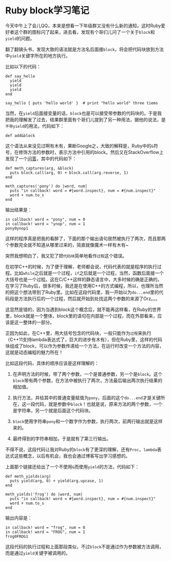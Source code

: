 # Ruby block学习笔记  

今天中午上了会儿QQ，本来是想看一下年级群又没有什么新的通知，这时Ruby爱好者这个群的图标闪了起来，进去看，发现有个哥们儿问了一个关于```block```和```yield```的问题。  

翻了翻镐头书，发现大致的语法就是方法名后面接```block```，将会把代码块放到方法中```yield```关键字所在的地方执行。  

比如以下的代码：  

    def say_hello
      yield
      yield
      yield
    end
    
    say_hello { puts 'hello world' }  # print "hello world" three tiems  
	
当然，在```yield```后面接变量的话，```block```也是可以接受带参数的代码块的。于是我把我的理解发了过去，结果群里面有个哥们儿提到了另一种用法，据他的说法，是```不带yield```的用法，代码如下：  

    def add&block
	
这个语法从来没见过啊有木有，果断Google之，大致的解释是，Ruby中的```&```符号，在修饰方法的参数时，表示方法中引用的block。然后又在StackOverflow上发现了一个[问答](http://stackoverflow.com/questions/814739/whats-this-block-in-ruby-and-how-does-it-get-passed-in-a-method-here)，其中的代码如下：  

    def meth_captures(arg, &block)
      puts block.call(arg, 0) + block.call(arg.reverse, 1)
    end

    meth_captures('pony') do |word, num|
      puts "in callback! word = #{word.inspect}, num = #{num.inspect}"
      word + num.to_s
    end  
	
输出结果是：  

    in callback! word = "pony", num = 0
    in callback! word = "ynop", num = 1
    pony0ynop1  
	
这样的程序真是把我的看醉了，下面的那个输出语句居然被执行了两次，而且那两个参数完全就不知道从哪里过来的，简直就像魔术一样有木有~  

突然我想明白了，我又犯了把```代码块```简单地看作```过程```这个错误。  

在初学C++的时候，为了便于理解，老师都会说，代码代表的就是程序的执行过程。比如```while```之后就是一个过程，```if```之后就是一个过程，当然，函数后面接一个大括号也是一个过程。这在C/C++这样的静态语言中，大多时候的确是正确的。在学习了Ruby后，很多时候，我还是在使用C++的方式编程，所以，也理所当然的把这个想法带到了Ruby里。比如在这段代码里，我一开始以为```do...end```里的代码段是方法执行后的一个过程，然后就开始到处找这两个参数的来源了Orz。。。  

这显然是错的，因为当遇到block这个概念后，就不能再这样看，在Ruby的世界里，block就是一个整体，block里的语句在内部是一个过程，而在外部看来，应该是这一整体的一部分。  

正因为如此，在C++里，用大括号包含的代码块，一般只能作为```过程```来执行（C++11支持lambda表达式了，巨大的进步有木有），但在Ruby里，这样的代码块组成了block，可以作为参数传递给一个方法，在运行时改变一个方法的内容，这就是动态编程的魅力所在！  

比如这段代码，具体的顺序应该是这样理解的：  

1. 在声明方法的时候，带了两个参数，一个是普通参数，另一个是```block```。这个```block```带有两个参数，在方法中被执行了两次，方法最后输出两次执行结果的相加值。  

2. 执行方法，并给其中的普通变量赋值为```pony```，后面的这个```do...end```才是关键所在，这一段代码，就是参数中```block```！也就是说，原来方法的两个参数，一个是字符串，另一个就是后面这个代码块。  

3. ```block```使用字符串```pony```和一个数字作为参数，执行两次，前两行输出就是这样来的。  

4. 最终得到的字符串相加，于是就有了第三行输出。  

不得不说，这段代码让我对Ruby的```block```有了更深的理解，还有```Proc```，```lambda```表达式这些概念，以后有机会，我也会通过博客写出学习感想的。  

上面那个链接还给出了一个不使用```&```而使用```yield```的方法，代码如下：  

    def meth_yields(arg)
      puts yield(arg, 0) + yield(arg.upcase, 1)
    end
    
    meth_yields('frog') do |word, num|
      puts "in callback! word = #{word.inspect}, num = #{num.inspect}"
      word + num.to_s
    end  
	
输出内容是：  

    in callback! word = "frog", num = 0
    in callback! word = "FROG", num = 1
    frog0FROG1  
	
这段代码的执行过程和上面那段类似，不过```block```不是通过作为参数被方法调用，而是通过```yield```关键字被调用的。